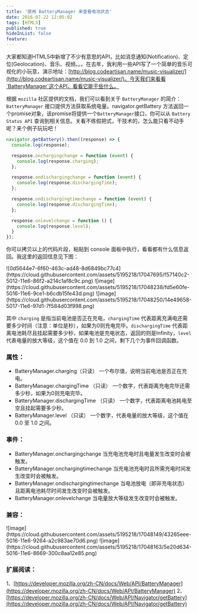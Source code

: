 ```yaml
---
title: '使用 BatteryManager 来查看电池状态'
date: 2016-07-22 12:05:02
tags: [HTML5]
published: true
hideInList: false
feature: 
---
```


大家都知道HTML5中新增了不少有意思的API，比如消息通知(Notification)、定位(Geolocation)、音乐、视频。。。在去年，我利用一些API写了一个简单的音乐可视化的小玩意，演示地址：[http://blog.codeartisan.name/music-visualizer/](http://blog.codeartisan.name/music-visualizer/)。今天我们来看看`BatteryManager`这个API，看看它能干些什么。

<!-- more -->

根据 `mozilla` 社区提供的文档，我们可以看到关于 `BatteryManager` 的简介：`BatteryManager` 接口提供方法获取系统电量。navigator.getBattery 方法返回一个promise对象，该promise将提供一个`BatteryManager`接口，你可以从 `Battery Status API` 查询到相关信息。关看不练假把式，干技术的，怎么能只看不动手呢？来个例子玩玩吧！


```js
navigator.getBattery().then((response) => {
  console.log(response);

  response.onchargingchange = function (event) {
    console.log(response.charging);
  };

  response.ondischargingchange = function (event) {
    console.log(response.dischargingTime);
  };

  response.ondischargingtimechange = function (event) {
    console.log(response.dischargingTime);
  };

  response.onlevelchange = function () {
    console.log(response.level);
  }
});
```

你可以拷贝以上的代码片段，粘贴到 console 面板中执行，看看都有什么信息返回。我这里的返回信息见下图：

<div class="text-center">![0d5644e7-6f60-463c-ad48-8d6849bc77c4](https://cloud.githubusercontent.com/assets/5195218/17047695/f57140c2-5012-11e6-86f2-a214c1af8c9c.png)
  ![image](https://cloud.githubusercontent.com/assets/5195218/17048238/fd5e60fe-5016-11e6-9ce1-b6cdb15fe43d.png)
  ![image](https://cloud.githubusercontent.com/assets/5195218/17048250/14e49658-5017-11e6-97d1-7f584d03f998.png)
</div>


其中 `charging` 是指当前电池是否正在充电，`chargingTime` 代表距离充满电还需要多少时间（注意：单位是秒），如果为0则充电完毕。`dischargingTime` 代表距离电池耗尽且挂起需要多少秒，如果电池是充电状态，返回的则是Infinity，`level` 代表电量的放大等级，这个值在 0.0 到 1.0 之间，剩下几个为事件回调函数。

### 属性：
- BatteryManager.charging（只读） 一个布尔值，说明当前电池是否正在充电。
- BatteryManager.chargingTime （只读） 一个数字，代表距离充电完毕还需多少秒，如果为0则充电完毕。
- BatteryManager.dischargingTime （只读） 一个数字，代表距离电池耗电至空且挂起需要多少秒。
- BatteryManager.level （只读） 一个数字，代表电量的放大等级，这个值在 0.0 至 1.0 之间。


### 事件：
- BatteryManager.onchargingchange 当充电池充电时且电量发生改变时会被触发。
- BatteryManager.onchargingtimechange 当充电池充电时且所需充电时间发生改变时会被触发。
- BatteryManager.ondischargingtimechange 当电池放电（即非充电状态）且距离电池耗尽时间发生改变时会被触发。
- BatteryManager.onlevelchange 当电量放大等级发生改变时会被触发。

### 兼容：
<div class="text-center">![image](https://cloud.githubusercontent.com/assets/5195218/17048149/43265eee-5016-11e6-9264-a2c983ae70d6.png)
![image](https://cloud.githubusercontent.com/assets/5195218/17048163/5e20d634-5016-11e6-8669-300c8aa12e85.png)
</div>

### 扩展阅读：
1、[https://developer.mozilla.org/zh-CN/docs/Web/API/BatteryManager](https://developer.mozilla.org/zh-CN/docs/Web/API/BatteryManager)
2、[https://developer.mozilla.org/zh-CN/docs/Web/API/Navigator/getBattery](https://developer.mozilla.org/zh-CN/docs/Web/API/Navigator/getBattery)